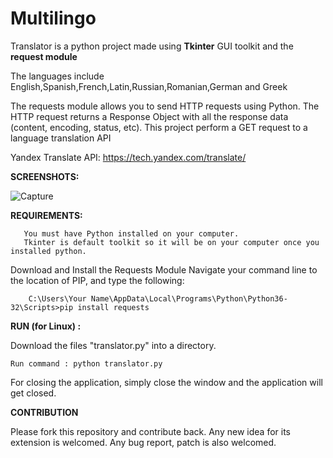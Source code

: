 # Multilingo
Translator is a python project made using **Tkinter** GUI toolkit  and the **request module** 

The languages include English,Spanish,French,Latin,Russian,Romanian,German and Greek

The requests module allows you to send HTTP requests using Python.
The HTTP request returns a Response Object with all the response data (content, encoding, status, etc).
This project perform a GET request to a language translation API


Yandex Translate API: https://tech.yandex.com/translate/

**SCREENSHOTS:**

![Capture](https://user-images.githubusercontent.com/60542883/79140263-55d8d080-7dd5-11ea-9756-669b53dc59a6.PNG)



**REQUIREMENTS:**


       You must have Python installed on your computer.
       Tkinter is default toolkit so it will be on your computer once you installed python.  
       
       
Download and Install the Requests Module
Navigate your command line to the location of PIP, and type the following:

        C:\Users\Your Name\AppData\Local\Programs\Python\Python36-32\Scripts>pip install requests
        
**RUN (for Linux) :**

Download the files "translator.py"  into a directory.

    Run command : python translator.py
For closing the application, simply close the window and the application will get closed.       
        
**CONTRIBUTION**

   Please fork this repository and contribute back. Any new idea for its extension is welcomed. Any bug report, patch is also welcomed.

        
